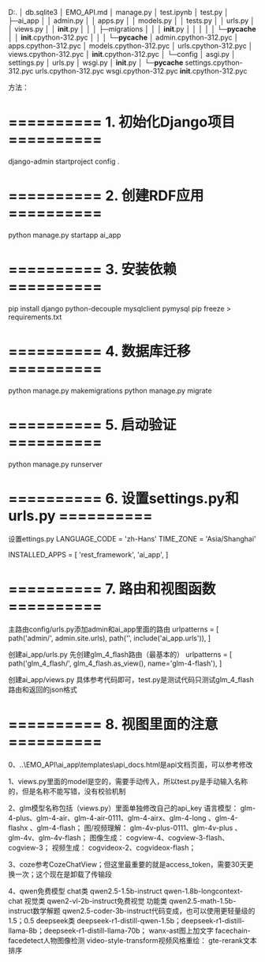 D:.
│  db.sqlite3
│  EMO_API.md
│  manage.py
│  test.ipynb
│  test.py
│  
├─ai_app
│  │  admin.py
│  │  apps.py
│  │  models.py
│  │  tests.py
│  │  urls.py
│  │  views.py
│  │  __init__.py
│  │
│  ├─migrations
│  │  │  __init__.py
│  │  │
│  │  └─__pycache__
│  │          __init__.cpython-312.pyc
│  │
│  └─__pycache__
│          admin.cpython-312.pyc
│          apps.cpython-312.pyc
│          models.cpython-312.pyc
│          urls.cpython-312.pyc
│          views.cpython-312.pyc
│          __init__.cpython-312.pyc
│
└─config
    │  asgi.py
    │  settings.py
    │  urls.py
    │  wsgi.py
    │  __init__.py
    │
    └─__pycache__
            settings.cpython-312.pyc
            urls.cpython-312.pyc
            wsgi.cpython-312.pyc
            __init__.cpython-312.pyc

方法：
# ========== 1. 初始化Django项目 ==========
django-admin startproject config .

# ========== 2. 创建RDF应用 ==========
python manage.py startapp ai_app

# ========== 3. 安装依赖 ==========
pip install django python-decouple mysqlclient pymysql
pip freeze > requirements.txt

# ========== 4. 数据库迁移 ==========
python manage.py makemigrations
python manage.py migrate

# ========== 5. 启动验证 ==========
python manage.py runserver

# ========== 6. 设置settings.py和urls.py ==========
设置ettings.py
LANGUAGE_CODE = 'zh-Hans'
TIME_ZONE = 'Asia/Shanghai'

INSTALLED_APPS = [
    'rest_framework',
    'ai_app',
]

# ========== 7. 路由和视图函数 ==========
主路由config/urls.py添加admin和ai_app里面的路由
urlpatterns = [
    path('admin/', admin.site.urls),
    path('', include('ai_app.urls')),
]

创建ai_app/urls.py
先创建glm_4_flash路由（最基本的）
urlpatterns = [
    path('glm_4_flash/', glm_4_flash.as_view(), name='glm-4-flash'),
 ]

 创建ai_app/views.py
 具体参考代码即可，test.py是测试代码只测试glm_4_flash路由和返回的json格式
 # ========== 8. 视图里面的注意 ==========
 0、..\EMO_API\ai_app\templates\api_docs.html是api文档页面，可以参考修改

 1、views.py里面的model是空的，需要手动传入，所以test.py是手动输入名称的，但是名称不能写错，没有校验机制

 2、glm模型名称包括（views.py）里面单独修改自己的api_key
    语言模型：
    glm-4-plus、glm-4-air、glm-4-air-0111、glm-4-airx、glm-4-long 、glm-4-flashx 、glm-4-flash；
    图/视频理解：
    glm-4v-plus-0111、glm-4v-plus 、glm-4v、glm-4v-flash；
    图像生成：
    cogview-4、cogview-3-flash、cogview-3；
    视频生成：
    cogvideox-2、cogvideox-flash；

3、coze参考CozeChatView；但这里最重要的就是access_token，需要30天更换一次；这个现在是卸载了传输段

4、qwen免费模型
chat类
qwen2.5-1.5b-instruct
qwen-1.8b-longcontext-chat
视觉类
qwen2-vl-2b-instruct免费视觉
功能类
qwen2.5-math-1.5b-instruct数学解题
qwen2.5-coder-3b-instruct代码变成，也可以使用更轻量级的1.5；0.5
deepseek类
deepseek-r1-distill-qwen-1.5b；deepseek-r1-distill-llama-8b；deepseek-r1-distill-llama-70b；
wanx-ast图上加文字
facechain-facedetect人物图像检测
video-style-transform视频风格重绘：
gte-rerank文本排序
